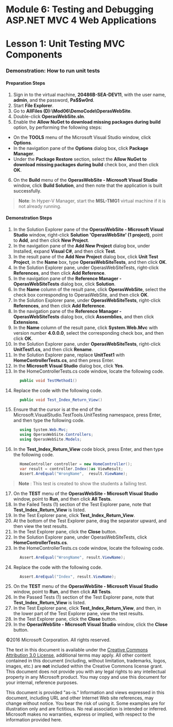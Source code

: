 ﻿# Module 6: Testing and Debugging ASP.NET MVC 4 Web Applications

# Lesson 1: Unit Testing MVC Components

### Demonstration: How to run unit tests

#### Preparation Steps

1. Sign in to the virtual machine, **20486B-SEA-DEV11**, with the user name, **admin**, and the password, **Pa$$w0rd**.
2. Start **File Explorer**.
3. Go to **AllFiles (D):\Mod06\DemoCode\OperasWebSite**.
4. Double-click **OperasWebSite.sln**.
5. Enable the **Allow NuGet to download missing packages during build** option, by performing the following steps:   
  - On the **TOOLS** menu of the Microsoft Visual Studio window, click **Options**.   
  - In the navigation pane of the **Options** dialog box, click **Package Manager**.   
  - Under the **Package Restore** section, select the **Allow NuGet to download missing packages during build** check box, and then click **OK**.
6. On the **Build** menu of the **OperasWebSite - Microsoft Visual Studio** window, click **Build Solution**, and then note that the application is built successfully.
  
  >**Note**: In Hyper-V Manager, start the **MSL-TMG1** virtual machine if it is not already running.

#### Demonstration Steps

1. In the Solution Explorer pane of the **OperasWebSite - Microsoft Visual Studio** window, right-click **Solution &#39;OperasWebSite&#39; (1 project)**, point to **Add**, and then click **New Project**.
2. In the navigation pane of the **Add New Project** dialog box, under Installed, expand **Visual C#**, and then click **Test**.
3. In the result pane of the **Add New Project** dialog box, click **Unit Test Project**, in the **Name** box, type  **OperasWebSiteTests**, and then click **OK**.
4. In the Solution Explorer pane, under OperasWebSiteTests, right-click **References**, and then click **Add Reference**.
5. In the navigation pane of the **Reference Manager - OperasWebSiteTests** dialog box, click **Solution**.
6. In the **Name** column of the result pane, click **OperasWebSite**, select the check box corresponding to OperasWebSite, and then click **OK**.
7. In the Solution Explorer pane, under **OperasWebSiteTests**, right-click **References**, and then click **Add Reference**.
8. In the navigation pane of the **Reference Manager - OperasWebSiteTests** dialog box, click **Assemblies**, and then click  **Extensions**.
9. In the **Name** column of the result pane, click **System.Web.Mvc** with version number **4.0.0.0**, select the corresponding check box, and then click **OK**.
10. In the Solution Explorer pane, under **OperasWebSiteTests**, right-click **UnitTest1.cs**, and then click **Rename**.
11. In the Solution Explorer pane, replace **UnitTest1** with **HomeControllerTests.cs**, and then press Enter.
12. In the **Microsoft Visual Studio** dialog box, click **Yes**.
13. In the HomeControllerTests.cs code window, locate the following code.

  ```cs
        public void TestMethod1()
```
14. Replace the code with the following code.

  ```cs
        public void Test_Index_Return_View()
```
15. Ensure that the cursor is at the end of the Microsoft.VisualStudio.TestTools.UnitTesting namespace, press Enter, and then type the following code.

  ```cs
        using System.Web.Mvc;
        using OperasWebSite.Controllers;
        using OperasWebSite.Models;
```
16. In the **Test\_Index\_Return\_View** code block, press Enter, and then type the following code.

  ```cs
        HomeController controller = new HomeController();
        var result = controller.Index()as ViewResult;
        Assert.AreEqual("WrongName",  result.ViewName);         
```
   >**Note** : This test is created to show the students a failing test.

17. On the **TEST** menu of the **OperasWebSite - Microsoft Visual Studio** window, point to **Run**, and then click **All Tests**.
18. In the Failed Tests (1) section of the Test Explorer pane, note that **Test\_Index\_Return\_View** is listed.
19. In the Test Explorer pane, click **Test\_Index\_Return\_View**.
20. At the bottom of the Test Explorer pane, drag the separator upward, and then view the test results.
21. In the Test Explorer pane, click the **Close** button.
22. In the Solution Explorer pane, under OperasWebSiteTests, click **HomeControllerTests.cs**.
23. In the HomeControllerTests.cs code window, locate the following code.

  ```cs
        Assert.AreEqual("WrongName", result.ViewName);
```
24. Replace the code with the following code.

  ```cs
        Assert.AreEqual("Index", result.ViewName);
```
25. On the **TEST** menu of the **OperasWebSite - Microsoft Visual Studio** window, point to **Run**, and then click **All Tests**.
26. In the Passed Tests (1) section of the Test Explorer pane, note that **Test\_Index\_Return\_View** is listed.
27. In the Test Explorer pane, click **Test\_Index\_Return\_View**, and then, in the lower part of the Test Explorer pane, view the test results.
28. In the Test Explorer pane, click the **Close** button.
29. In the **OperasWebSite - Microsoft Visual Studio** window, click the **Close** button.

©2016 Microsoft Corporation. All rights reserved.

The text in this document is available under the  [Creative Commons Attribution 3.0 License](https://creativecommons.org/licenses/by/3.0/legalcode), additional terms may apply. All other content contained in this document (including, without limitation, trademarks, logos, images, etc.) are  **not**  included within the Creative Commons license grant. This document does not provide you with any legal rights to any intellectual property in any Microsoft product. You may copy and use this document for your internal, reference purposes.

This document is provided &quot;as-is.&quot; Information and views expressed in this document, including URL and other Internet Web site references, may change without notice. You bear the risk of using it. Some examples are for illustration only and are fictitious. No real association is intended or inferred. Microsoft makes no warranties, express or implied, with respect to the information provided here.
